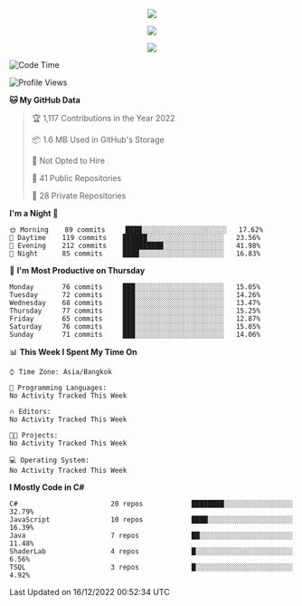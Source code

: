 <p align="center">
  <a href="say-hi.gif"> 
    <img align="center" src="say-hi.gif"/>
  </a>
</p>
<p align="center">
  <a href="https://github.com/htthinh1999">
    <img align="center" src="https://github-readme-stats-kappa-pink.vercel.app/api?username=htthinh1999&show_icons=true&count_private=true&theme=dracula"/>
  </a>
</p>
<p align="center">
  <a href="https://github.com/htthinh1999">
    <img src="https://github-readme-stats-kappa-pink.vercel.app/api/top-langs/?username=htthinh1999&layout=compact&langs_count=6&count_private=true&hide=tsql,hlsl,glsl,shaderlab&theme=dracula"/>
  </a>
</p>

<!--START_SECTION:waka-->
![Code Time](http://img.shields.io/badge/Code%20Time-0%20secs-blue)

![Profile Views](http://img.shields.io/badge/Profile%20Views-33-blue)

**🐱 My GitHub Data** 

> 🏆 1,117 Contributions in the Year 2022
 > 
> 📦 1.6 MB Used in GitHub's Storage 
 > 
> 🚫 Not Opted to Hire
 > 
> 📜 41 Public Repositories 
 > 
> 🔑 28 Private Repositories  
 > 
**I'm a Night 🦉** 

```text
🌞 Morning    89 commits     ████░░░░░░░░░░░░░░░░░░░░░   17.62% 
🌆 Daytime    119 commits    ██████░░░░░░░░░░░░░░░░░░░   23.56% 
🌃 Evening    212 commits    ██████████░░░░░░░░░░░░░░░   41.98% 
🌙 Night      85 commits     ████░░░░░░░░░░░░░░░░░░░░░   16.83%

```
📅 **I'm Most Productive on Thursday** 

```text
Monday       76 commits     ███░░░░░░░░░░░░░░░░░░░░░░   15.05% 
Tuesday      72 commits     ███░░░░░░░░░░░░░░░░░░░░░░   14.26% 
Wednesday    68 commits     ███░░░░░░░░░░░░░░░░░░░░░░   13.47% 
Thursday     77 commits     ███░░░░░░░░░░░░░░░░░░░░░░   15.25% 
Friday       65 commits     ███░░░░░░░░░░░░░░░░░░░░░░   12.87% 
Saturday     76 commits     ███░░░░░░░░░░░░░░░░░░░░░░   15.05% 
Sunday       71 commits     ███░░░░░░░░░░░░░░░░░░░░░░   14.06%

```


📊 **This Week I Spent My Time On** 

```text
⌚︎ Time Zone: Asia/Bangkok

💬 Programming Languages: 
No Activity Tracked This Week

🔥 Editors: 
No Activity Tracked This Week

🐱‍💻 Projects: 
No Activity Tracked This Week

💻 Operating System: 
No Activity Tracked This Week

```

**I Mostly Code in C#** 

```text
C#                       20 repos            ████████░░░░░░░░░░░░░░░░░   32.79% 
JavaScript               10 repos            ████░░░░░░░░░░░░░░░░░░░░░   16.39% 
Java                     7 repos             ██░░░░░░░░░░░░░░░░░░░░░░░   11.48% 
ShaderLab                4 repos             █░░░░░░░░░░░░░░░░░░░░░░░░   6.56% 
TSQL                     3 repos             █░░░░░░░░░░░░░░░░░░░░░░░░   4.92%

```



 Last Updated on 16/12/2022 00:52:34 UTC
<!--END_SECTION:waka-->
